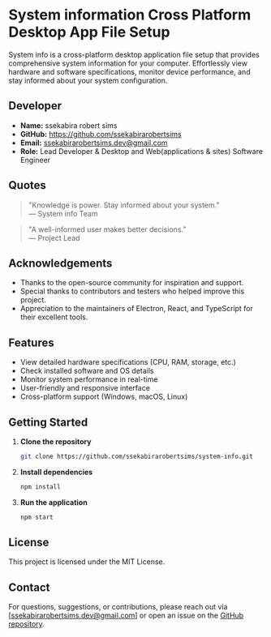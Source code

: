 # System information Cross Platform Desktop App File Setup

System info is a cross-platform desktop application file setup that provides comprehensive system information for your computer. Effortlessly view hardware and software specifications, monitor device performance, and stay informed about your system configuration.

## Developer

- **Name:** ssekabira robert sims
- **GitHub:** https://github.com/ssekabirarobertsims
- **Email:** ssekabirarobertsims.dev@gmail.com
- **Role:** Lead Developer & Desktop and Web(applications & sites) Software Engineer

## Quotes

> "Knowledge is power. Stay informed about your system."  
> — System info Team

> "A well-informed user makes better decisions."  
> — Project Lead

## Acknowledgements

- Thanks to the open-source community for inspiration and support.
- Special thanks to contributors and testers who helped improve this project.
- Appreciation to the maintainers of Electron, React, and TypeScript for their excellent tools.

## Features

- View detailed hardware specifications (CPU, RAM, storage, etc.)
- Check installed software and OS details
- Monitor system performance in real-time
- User-friendly and responsive interface
- Cross-platform support (Windows, macOS, Linux)

## Getting Started

1. **Clone the repository**
   ```sh
   git clone https://github.com/ssekabirarobertsims/system-info.git
   ```
2. **Install dependencies**
   ```sh
   npm install
   ```
3. **Run the application**
   ```sh
   npm start
   ```

## License

This project is licensed under the MIT License.

## Contact

For questions, suggestions, or contributions, please reach out via [ssekabirarobertsims.dev@gmail.com] or open an issue on the [GitHub repository](https://github.com/ssekabirarobertsims/system-info.git/issues).
